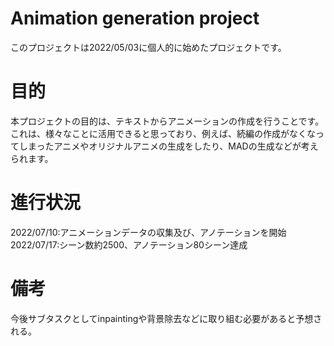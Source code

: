# Animation generation project
このプロジェクトは2022/05/03に個人的に始めたプロジェクトです。
# 目的
本プロジェクトの目的は、テキストからアニメーションの作成を行うことです。
これは、様々なことに活用できると思っており、例えば、続編の作成がなくなってしまったアニメやオリジナルアニメの生成をしたり、MADの生成などが考えられます。



# 進行状況
2022/07/10:アニメーションデータの収集及び、アノテーションを開始\
2022/07/17:シーン数約2500、アノテーション80シーン達成
# 備考
今後サブタスクとしてinpaintingや背景除去などに取り組む必要があると予想される。
